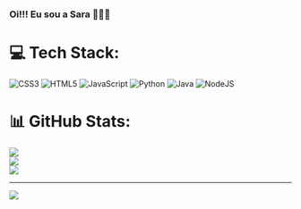 ### Oi!!! Eu sou a Sara 🌺🍃👋



# 💻 Tech Stack:
![CSS3](https://img.shields.io/badge/css3-%231572B6.svg?style=for-the-badge&logo=css3&logoColor=white) ![HTML5](https://img.shields.io/badge/html5-%23E34F26.svg?style=for-the-badge&logo=html5&logoColor=white) ![JavaScript](https://img.shields.io/badge/javascript-%23323330.svg?style=for-the-badge&logo=javascript&logoColor=%23F7DF1E) ![Python](https://img.shields.io/badge/python-3670A0?style=for-the-badge&logo=python&logoColor=ffdd54) ![Java](https://img.shields.io/badge/java-%23ED8B00.svg?style=for-the-badge&logo=openjdk&logoColor=white) ![NodeJS](https://img.shields.io/badge/node.js-6DA55F?style=for-the-badge&logo=node.js&logoColor=white)
# 📊 GitHub Stats:
![](https://github-readme-stats.vercel.app/api?username=Saraa-Github&theme=dark&hide_border=false&include_all_commits=false&count_private=false)<br/>
![](https://github-readme-streak-stats.herokuapp.com/?user=Saraa-Github&theme=dark&hide_border=false)<br/>
![](https://github-readme-stats.vercel.app/api/top-langs/?username=Saraa-Github&theme=dark&hide_border=false&include_all_commits=false&count_private=false&layout=compact)

---
[![](https://visitcount.itsvg.in/api?id=Saraa-Github&icon=0&color=0)](https://visitcount.itsvg.in)

<!-- Proudly created with GPRM ( https://gprm.itsvg.in ) -->
